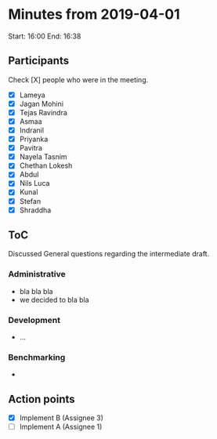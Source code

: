 # Minutes from 2019-04-01

Start: 16:00
End: 16:38

## Participants

Check [X] people who were in the meeting.

- [X] Lameya
- [X] Jagan Mohini
- [X] Tejas Ravindra
- [X] Asmaa
- [X] Indranil
- [X] Priyanka
- [X] Pavitra
- [X] Nayela Tasnim
- [X] Chethan Lokesh
- [X] Abdul
- [X] Nils Luca
- [X] Kunal
- [X] Stefan
- [X] Shraddha

## ToC
Discussed General questions regarding the intermediate draft.
### Administrative

- bla bla bla
- we decided to bla bla

### Development

- ...


### Benchmarking

*

## Action points
- [X] Implement B (Assignee 3)
- [ ] Implement A (Assignee 1)
